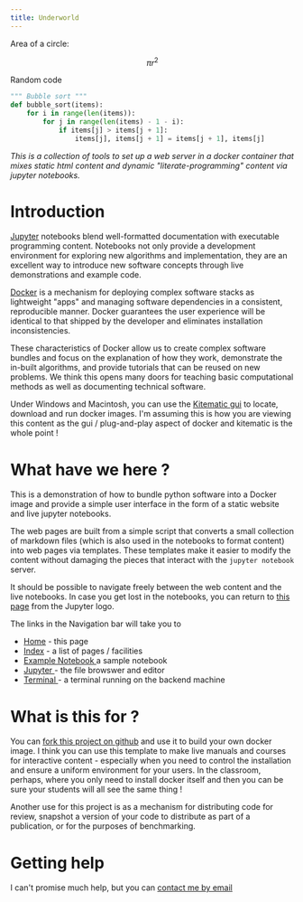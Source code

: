 ```yaml
---
title: Underworld
---
```


Area of a circle:

$$
\pi r^2
$$

Random code

``` python
""" Bubble sort """
def bubble_sort(items):
    for i in range(len(items)):
        for j in range(len(items) - 1 - i):
            if items[j] > items[j + 1]:
                items[j], items[j + 1] = items[j + 1], items[j]
```


_This is a collection of tools to set up a web server in a docker container that mixes static html content and dynamic "literate-programming" content via jupyter notebooks._

# Introduction

[Jupyter](www.jupyter.org) notebooks blend well-formatted documentation with executable programming content. Notebooks not only provide a development environment for exploring new algorithms and implementation, they are an excellent way to introduce new software concepts through live demonstrations and example code.

[Docker](www.docker.com) is a mechanism for deploying complex software stacks as lightweight "apps" and managing  software dependencies in a consistent, reproducible manner. Docker guarantees the user experience will be identical to that shipped by the developer and eliminates installation inconsistencies.

These characteristics of Docker allow us to create complex software bundles and focus on the explanation of how they work, demonstrate the in-built algorithms, and provide tutorials that can be reused on new problems. We think this opens many doors for teaching basic computational methods as well as documenting technical software.

Under Windows and Macintosh, you can use the [Kitematic gui](https://kitematic.com) to locate, download and run docker images. I'm assuming this is how you are viewing this content as the gui / plug-and-play aspect of docker and kitematic is the whole point !




# What have we here ?

This is a demonstration of how to bundle python software into a Docker image and provide a simple user interface in the form of a static website and live jupyter notebooks.

The web pages are built from a simple script that converts a small collection of markdown files (which is also used in the notebooks to format content) into web pages via templates. These templates make it easier to modify the content without damaging the pieces that interact with the `jupyter notebook` server.

It should be possible to navigate freely between the web content and the live notebooks. In case you get lost in the notebooks, you can return to [this page](/) from the Jupyter logo.

The links in the Navigation bar will take you to  

   * [Home](index.md) - this page
   * [Index](Map.md) - a list of pages / facilities
   * <a href="/notebooks/Notebooks/StartHere.ipynb"> Example Notebook </a> a sample notebook
   * <a href="/notebooks/Notebooks/"> Jupyter </a> - the file browswer and editor
   * <a href="/terminals/1"> Terminal </a> - a terminal running on the backend machine

# What is this for ?

You can [fork this project on github](https://github.com/lmoresi/notebook-web-template#fork-destination-box) and use it to build your own docker image. I think you can use this template to make live manuals and courses for interactive content - especially when you need to control the installation and ensure a uniform environment for your users. In the classroom, perhaps, where you only need to install docker itself and then you can be sure your students will all see the same thing !

Another use for this project is as a mechanism for distributing code for review, snapshot a version of your code to distribute as part of a publication, or for the purposes of benchmarking.

# Getting help

I can't promise much help, but you can [contact me by email](mailto:louis.moresi@unimelb.edu.au)
